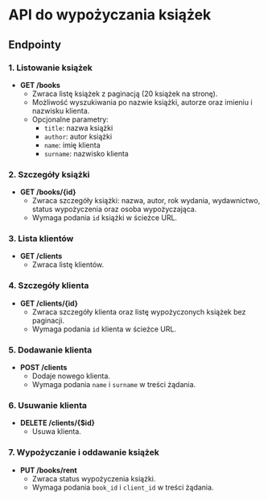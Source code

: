 # API do wypożyczania książek

## Endpointy

### 1. Listowanie książek
- **GET /books**
  - Zwraca listę książek z paginacją (20 książek na stronę).
  - Możliwość wyszukiwania po nazwie książki, autorze oraz imieniu i nazwisku klienta.
  - Opcjonalne parametry:
    - `title`: nazwa książki
    - `author`: autor książki
    - `name`: imię klienta
    - `surname`: nazwisko klienta

### 2. Szczegóły książki
- **GET /books/{id}**
  - Zwraca szczegóły książki: nazwa, autor, rok wydania, wydawnictwo, status wypożyczenia oraz osoba wypożyczająca.
  - Wymaga podania `id` książki w ścieżce URL.

### 3. Lista klientów
- **GET /clients**
  - Zwraca listę klientów.

### 4. Szczegóły klienta
- **GET /clients/{id}**
  - Zwraca szczegóły klienta oraz listę wypożyczonych książek bez paginacji.
  - Wymaga podania `id` klienta w ścieżce URL.

### 5. Dodawanie klienta
- **POST /clients**
  - Dodaje nowego klienta.
  - Wymaga podania `name` i `surname` w treści żądania.

### 6. Usuwanie klienta
- **DELETE /clients/{$id}**
  - Usuwa klienta.

### 7. Wypożyczanie i oddawanie książek
- **PUT /books/rent**
  - Zwraca status wypożyczenia książki.
  - Wymaga podania `book_id` i `client_id` w treści żądania.